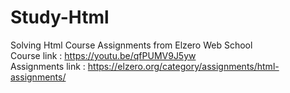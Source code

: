 # Study-Html
Solving Html Course Assignments from Elzero Web School
<br/>
Course link : https://youtu.be/qfPUMV9J5yw
<br/>
Assignments link : https://elzero.org/category/assignments/html-assignments/
